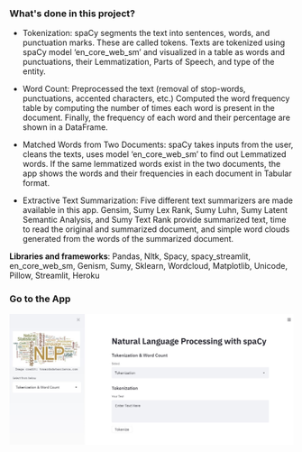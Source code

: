 ### What's done in this project?

- Tokenization: spaCy segments the text into sentences, words, and punctuation marks. These are called tokens. Texts are tokenized using spaCy model ‘en_core_web_sm’ and visualized in a table as words and punctuations, their Lemmatization, Parts of Speech, and type of the entity.

- Word Count: Preprocessed the text (removal of stop-words, punctuations, accented characters, etc.) Computed the word frequency table by computing the number of times each word is present in the document. Finally, the frequency of each word and their percentage are shown in a DataFrame.

- Matched Words from Two Documents: spaCy takes inputs from the user, cleans the texts, uses model ‘en_core_web_sm’ to find out Lemmatized words. If the same lemmatized words exist in the two documents, the app shows the words and their frequencies in each document in Tabular format. 

- Extractive Text Summarization: Five different text summarizers are made available in this app. Gensim, Sumy Lex Rank, Sumy Luhn, Sumy Latent Semantic Analysis, and Sumy Text Rank provide summarized text, time to read the original and summarized document, and simple word clouds generated from the words of the summarized document.

**Libraries and frameworks**: Pandas, Nltk, Spacy, spacy_streamlit, en_core_web_sm, Genism, Sumy, Sklearn, Wordcloud, Matplotlib, Unicode, Pillow, Streamlit, Heroku

### Go to the App

[![Watch Demo Here](https://github.com/SumaiaParveen/NLP-with-spaCy/blob/main/NLPwithspaCyJPG.JPG)](https://nlpwithspacy.herokuapp.com/)
